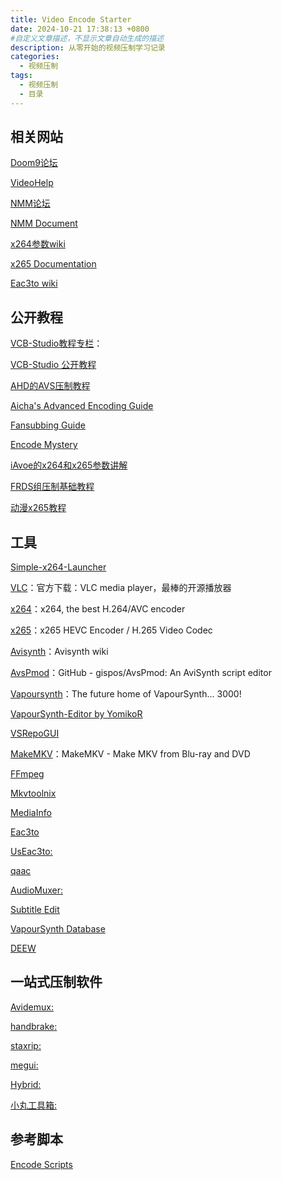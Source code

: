 ```yaml
---
title: Video Encode Starter
date: 2024-10-21 17:38:13 +0800
#自定义文章描述，不显示文章自动生成的描述
description: 从零开始的视频压制学习记录
categories:
  - 视频压制
tags:
  - 视频压制
  - 目录
---
```

## 相关网站
[Doom9论坛](https://forum.doom9.org/index.php)

[VideoHelp](https://www.videohelp.com)

[NMM论坛](https://www.nmm-hd.org/newbbs)

[NMM Document](https://www.nmm-hd.org/doc/%E9%A6%96%E9%A1%B5)

[x264参数wiki](https://en.wikibooks.org/wiki/MeGUI/x264_Settings)

[x265 Documentation](https://x265.readthedocs.io/en/latest)

[Eac3to wiki](https://en.wikibooks.org/wiki/Eac3to)

## 公开教程
[VCB-Studio教程专栏](https://vcb-s.nmm-hd.org)：

[VCB-Studio 公开教程](https://guides.vcb-s.com)

[AHD的AVS压制教程](https://encoding-guide.neocities.org)

[Aicha's Advanced Encoding Guide](https://silentaperture.gitlab.io/mdbook-guide)

[Fansubbing Guide](https://guide.encode.moe)

[Encode Mystery](https://guide.geeking.moe)

[iAvoe的x264和x265参数讲解](https://github.com/iAvoe/x264-x265-QAAC-ffprobe-Ultimatetutorial)

[FRDS组压制基础教程](https://github.com/ted423/FXXS-Encode-Guide/blob/main/%E5%8E%8B%E5%88%B6%E5%9F%BA%E7%A1%80%E6%95%99%E7%A8%8B.md)

[动漫x265教程](https://kokomins.wordpress.com/2019/10/10/anime-encoding-guide-for-x265-and-why-to-never-use-flac/)

## 工具
[Simple-x264-Launcher](https://github.com/lordmulder/Simple-x264-Launcher)

[VLC](https://www.videolan.org/vlc/)：官方下载：VLC media player，最棒的开源播放器

[x264](https://www.videolan.org/developers/x264.html)：x264, the best H.264/AVC encoder 

[x265](https://www.x265.org/)：x265 HEVC Encoder / H.265 Video Codec

[Avisynth](https://avisynth.nl/index.php)：Avisynth wiki

[AvsPmod](https://github.com/gispos/AvsPmod)：GitHub - gispos/AvsPmod: An AviSynth script editor

[Vapoursynth](https://www.vapoursynth.com)：The future home of VapourSynth… 3000!

[VapourSynth-Editor by YomikoR](https://github.com/YomikoR/VapourSynth-Editor/releases/)

[VSRepoGUI](https://github.com/theChaosCoder/VSRepoGUI/releases)

[MakeMKV](https://www.makemkv.com)：MakeMKV - Make MKV from Blu-ray and DVD

[FFmpeg](https://ffmpeg.org)

[Mkvtoolnix](https://mkvtoolnix.download)

[MediaInfo](https://mediaarea.net/MediaInfo)

[Eac3to](https://forum.doom9.org/showthread.php?t=125966)

[UsEac3to:](https://forum.doom9.org/showthread.php?t=145574)

[qaac](https://github.com/nu774/qaac)

[AudioMuxer:](https://www.surroundbyus.com/sbu/viewtopic.php?p=788#p788)

[Subtitle Edit](https://www.nikse.dk/subtitleedit)

[VapourSynth Database](https://vsdb.top)

[DEEW](https://github.com/pcroland/deew)

## 一站式压制软件
[Avidemux:](https://avidemux.sourceforge.net)

[handbrake:](https://handbrake.fr)

[staxrip:](https://github.com/staxrip/staxrip)

[megui:](https://sourceforge.net/projects/megui)

[Hybrid:](https://www.selur.de)

[小丸工具箱:](https://maruko.appinn.me)

## 参考脚本
[Encode Scripts](https://git.concertos.live/OpusGang/EncodeScripts)